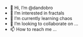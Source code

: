 - 👋 Hi, I’m @dandobro
- 👀 I’m interested in fractals
- 🌱 I’m currently learning chaos
- 💞️ I’m looking to collaborate on ...
- 📫 How to reach me ...

<!---
dandobro/dandobro is a ✨ special ✨ repository because its `README.md` (this file) appears on your GitHub profile.
You can click the Preview link to take a look at your changes.
--->
